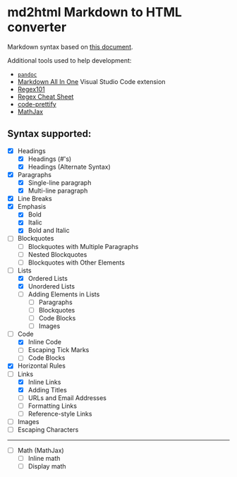 # md2html Markdown to HTML converter

Markdown syntax based on [this document](https://www.markdownguide.org/basic-syntax/).  

Additional tools used to help development:
- [`pandoc`](https://pandoc.org/)
- [Markdown All In One](https://marketplace.visualstudio.com/items?itemName=yzhang.markdown-all-in-one) Visual Studio Code extension
- [Regex101](https://regex101.com/)
- [Regex Cheat Sheet](http://www.cbs.dtu.dk/courses/27610/regular-expressions-cheat-sheet-v2.pdf)
- [code-prettify](https://github.com/google/code-prettify)
- [MathJax](https://www.mathjax.org/)

## Syntax supported:

- [x] Headings
  - [x] Headings (#'s)
  - [x] Headings (Alternate Syntax)
- [x] Paragraphs
  - [x] Single-line paragraph
  - [x] Multi-line paragraph
- [x] Line Breaks
- [x] Emphasis
  - [x] Bold
  - [x] Italic
  - [x] Bold and Italic
- [ ] Blockquotes
  - [ ] Blockquotes with Multiple Paragraphs
  - [ ] Nested Blockquotes
  - [ ] Blockquotes with Other Elements
- [ ] Lists
  - [x] Ordered Lists
  - [x] Unordered Lists
  - [ ] Adding Elements in Lists
    - [ ] Paragraphs
    - [ ] Blockquotes
    - [ ] Code Blocks
    - [ ] Images
- [ ] Code
  - [x] Inline Code
  - [ ] Escaping Tick Marks
  - [ ] Code Blocks
- [x] Horizontal Rules
- [ ] Links
  - [x] Inline Links
  - [x] Adding Titles
  - [ ] URLs and Email Addresses
  - [ ] Formatting Links
  - [ ] Reference-style Links
- [ ] Images
- [ ] Escaping Characters

<hr>

- [ ] Math (MathJax)
  - [ ] Inline math
  - [ ] Display math